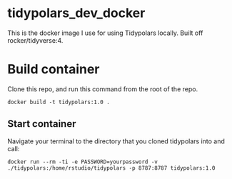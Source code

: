 # tidypolars_dev_docker
This is the docker image I use for using Tidypolars locally. Built off rocker/tidyverse:4.

# Build container
Clone this repo, and run this command from the root of the repo.
```
docker build -t tidypolars:1.0 .
```

## Start container
Navigate your terminal to the directory that you cloned tidypolars into and call:
```
docker run --rm -ti -e PASSWORD=yourpassword -v ./tidypolars:/home/rstudio/tidypolars -p 8787:8787 tidypolars:1.0
```
